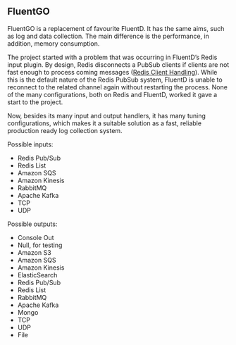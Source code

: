 FluentGO
--------

FluentGO is a replacement of favourite FluentD. It has the same aims, such as
log and data collection. The main difference is the performance, in addition,
memory consumption.

The project started with a problem that was occurring in FluentD’s Redis input
plugin. By design, Redis disconnects a PubSub clients if clients are not fast
enough to process coming messages ([Redis Client
Handling](https://redis.io/topics/clients)). While this is the default nature of
the Redis PubSub system, FluentD is unable to reconnect to the related channel
again without restarting the process. None of the many configurations, both on
Redis and FluentD, worked it gave a start to the project.

Now, besides its many input and output handlers, it has many tuning
configurations, which makes it a suitable solution as a fast, reliable
production ready log collection system.

Possible inputs:
* Redis Pub/Sub
* Redis List
* Amazon SQS
* Amazon Kinesis
* RabbitMQ
* Apache Kafka
* TCP
* UDP

Possible outputs:
* Console Out
* Null, for testing
* Amazon S3
* Amazon SQS
* Amazon Kinesis
* ElasticSearch
* Redis Pub/Sub
* Redis List
* RabbitMQ
* Apache Kafka
* Mongo
* TCP
* UDP
* File
